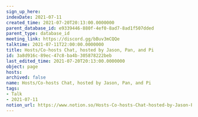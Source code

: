 ```yaml
---
sign_up_here: 
indexDate: 2021-07-11
created_time: 2021-07-20T20:13:00.0000000
parent_database_id: e9339446-880f-4ef0-8ad7-8ad1f507dded
parent_type: database_id
meeting_link: https://discord.gg/bBuv3mCQQe
talktime: 2021-07-11T22:00:00.0000000
title: Hosts/Co-hosts Chat, hosted by Jason, Pan, and Pi
id: 3a8d916c-89ec-47c8-ba4b-305878222beb
last_edited_time: 2021-07-20T20:13:00.0000000
object: page
hosts: 
archived: false
name: Hosts/Co-hosts Chat, hosted by Jason, Pan, and Pi
tags:
- Talk
- 2021-07-11
notion_url: https://www.notion.so/Hosts-Co-hosts-Chat-hosted-by-Jason-Pan-and-Pi-3a8d916c89ec47c8ba4b305878222beb
---
```





